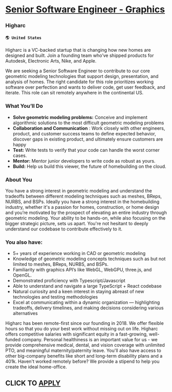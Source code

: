 # [Senior Software Engineer - Graphics](https://www.remotewlb.com/apply/senior-software-engineer-graphics-56301)  
### Higharc  
#### `🌎 United States`  

Higharc is a VC-backed startup that is changing how new homes are designed and built. Join a founding team who’ve shipped products for Autodesk, Electronic Arts, Nike, and Apple.

We are seeking a Senior Software Engineer to contribute to our core geometric modeling technologies that support design, presentation, and analysis of homes. The right candidate for this role prioritizes working software over perfection and wants to deliver code, get user feedback, and iterate. This role can sit remotely anywhere in the continental US.

### What You’ll Do

  * **Solve geometric modeling problems:** Conceive and implement algorithmic solutions to the most difficult geometric modeling problems
  * **Collaboration and Communication** : Work closely with other engineers, product, and customer success teams to define expected behavior, discover gaps in existing product, and ultimately ensure customers are happy
  * **Test:** Write tests to verify that your code can handle the worst corner cases.
  * **Mentor:** Mentor junior developers to write code as robust as yours.
  * **Build:** Help us build this viewer, the future of homebuilding on the cloud.

### About You

You have a strong interest in geometric modeling and understand the tradeoffs between different modeling techniques such as meshes, BReps, NURBS, and BSPs. Ideally you have a strong interest in the homebuilding industry, whether it's a passion for homes, construction, or home design and you’re motivated by the prospect of elevating an entire industry through geometric modeling. Your ability to be hands-on, while also focusing on the bigger strategic picture, sets us apart. You're not hesitant to deeply understand our codebase to contribute effectively to it.

### You also have:

  * 5+ years of experience working in CAD or geometric modeling
  * Knowledge of geometric modeling concepts techniques such as but not limited to meshes, BReps, NURBS, and BSPs. 
  * Familiarity with graphics API’s like WebGL, WebGPU, three.js, and OpenGL.
  * Demonstrated proficiency with Typescript/Javascript
  * Able to understand and navigate a large TypeScript + React codebase
  * Natural curiosity and a keen interest in staying abreast of new technologies and testing methodologies
  * Excel at communicating within a dynamic organization — highlighting tradeoffs, delivery timelines, and making decisions considering various alternatives

Higharc has been remote-first since our founding in 2018. We offer flexible hours so that you do your best work without missing out on life. Higharc offers competitive salaries with significant equity in a fast-growing, well-funded company. Personal healthiness is an important value for us - we provide comprehensive medical, dental, and vision coverage with unlimited PTO, and meaningful maternity/paternity leave. You'll also have access to other big-company benefits like short and long-term disability plans and a 401k. Haven't worked remotely before? We provide a stipend to help you create the ideal home-office.

  
## CLICK TO [APPLY](https://www.remotewlb.com/apply/senior-software-engineer-graphics-56301)

